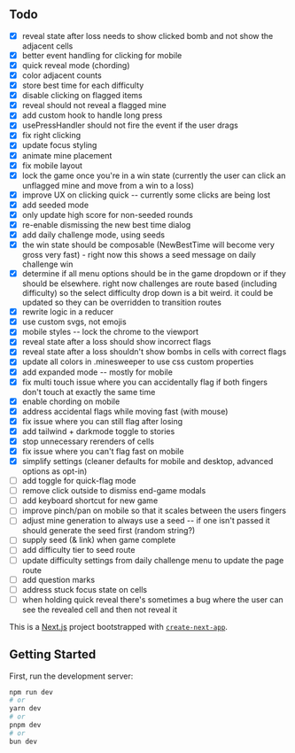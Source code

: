 ## Todo

- [x] reveal state after loss needs to show clicked bomb and not show the adjacent cells
- [x] better event handling for clicking for mobile
- [x] quick reveal mode (chording)
- [x] color adjacent counts
- [x] store best time for each difficulty
- [x] disable clicking on flagged items
- [x] reveal should not reveal a flagged mine
- [x] add custom hook to handle long press
- [x] usePressHandler should not fire the event if the user drags
- [x] fix right clicking
- [x] update focus styling
- [x] animate mine placement
- [x] fix mobile layout
- [x] lock the game once you're in a win state (currently the user can click an unflagged mine and move from a win to a loss)
- [x] improve UX on clicking quick -- currently some clicks are being lost
- [x] add seeded mode
- [x] only update high score for non-seeded rounds
- [x] re-enable dismissing the new best time dialog
- [x] add daily challenge mode, using seeds
- [x] the win state should be composable (NewBestTime will become very gross very fast) - right now this shows a seed message on daily challenge win
- [x] determine if all menu options should be in the game dropdown or if they should be elsewhere. right now challenges are route based (including difficulty) so the select difficulty drop down is a bit weird. it could be updated so they can be overridden to transition routes
- [x] rewrite logic in a reducer
- [x] use custom svgs, not emojis
- [x] mobile styles -- lock the chrome to the viewport
- [x] reveal state after a loss should show incorrect flags
- [x] reveal state after a loss shouldn't show bombs in cells with correct flags
- [x] update all colors in .minesweeper to use css custom properties
- [x] add expanded mode -- mostly for mobile
- [x] fix multi touch issue where you can accidentally flag if both fingers don't touch at exactly the same time
- [x] enable chording on mobile
- [x] address accidental flags while moving fast (with mouse)
- [x] fix issue where you can still flag after losing
- [x] add tailwind + darkmode toggle to stories
- [x] stop unnecessary rerenders of cells
- [x] fix issue where you can't flag fast on mobile
- [x] simplify settings (cleaner defaults for mobile and desktop, advanced options as opt-in)
- [ ] add toggle for quick-flag mode
- [ ] remove click outside to dismiss end-game modals
- [ ] add keyboard shortcut for new game
- [ ] improve pinch/pan on mobile so that it scales between the users fingers
- [ ] adjust mine generation to always use a seed -- if one isn't passed it should generate the seed first (random string?)
- [ ] supply seed (& link) when game complete
- [ ] add difficulty tier to seed route
- [ ] update difficulty settings from daily challenge menu to update the page route
- [ ] add question marks
- [ ] address stuck focus state on cells
- [ ] when holding quick reveal there's sometimes a bug where the user can see the revealed cell and then not reveal it

This is a [Next.js](https://nextjs.org) project bootstrapped with [`create-next-app`](https://nextjs.org/docs/app/api-reference/cli/create-next-app).

## Getting Started

First, run the development server:

```bash
npm run dev
# or
yarn dev
# or
pnpm dev
# or
bun dev
```
